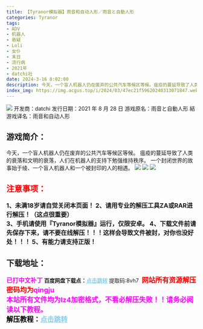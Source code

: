 ```yaml
---
title: 【Tyranor模拟器】雨音和自动人形／雨音と自動人形
categories: Tyranor
tags:
- ADV
- 机器人
- 悬疑
- Loli
- 女仆
- 末日
- 流行病
- 2021年
- datchi社
date: 2024-3-16 8:02:00
description: 今天，一个盲人机器人仍在废弃的公共汽车等候区等候。瘟疫的蔓延导致了人类的衰落和文明的衰落，人们在机器人的支持下勉强维持秩序。
index_img: https://img.acgus.top/i/2024/03/47ec21f59620240313071847.webp
---
```

![](https://img.acgus.top/i/2024/03/47ec21f59620240313071847.webp)
开发商：datchi
发行日期：2021 年 8 月 28 日
游戏原名：雨音と自動人形 結
游戏译名：雨音和自动人形

## 游戏简介：
今天，一个盲人机器人仍在废弃的公共汽车等候区等候。
瘟疫的蔓延导致了人类的衰落和文明的衰落，人们在机器人的支持下勉强维持秩序。
一个封闭世界的故事始于绫、一个盲人机器人和一个被封印的人的相遇。
![](https://img.acgus.top/i/2024/03/d3ac63f7f320240313071853.webp)
![](https://img.acgus.top/i/2024/03/0f485f3aa120240313071851.webp)
![](https://img.acgus.top/i/2024/03/4f10837d5520240313071849.webp)





## <font color=#FF0000 >注意事项：</font>
<font size=3><b>1、未满18岁请自觉关闭本页面！
2、请用专业的解压工具ZA或RAR进行解压！（这点很重要）           
3、手机请使用『Tyranor模拟器』运行，仅限安卓。
4、下载文件前请先保存下来，请不要在线解压！！！这样会导致文件被封，对你也没好处！！！
5、有能力请支持正版！</b></font>

## 下载地址：
<font color=#FF00FF size=3><b>已打中文补丁</b></font>
<b>百度网盘下载点：</b><a href="https://pan.baidu.com/s/15T6eibwHOT9bk6vm51cYrw?pwd=8vh7" style="color: #87CEEB;"><b>点击跳转</b></a> 提取码:8vh7
<a style="padding: 0" href="https://post.qingju.org/AD/"><img style="max-width:100%" src="https://img.acgus.top/i/2024/07/478f689b8021d8d499ab43d21acf137a.gif" alt=""></a>
<b><font color=#FF0000 size=4>网站所有资源解压密码均为</b></font><b><font color=#FF00FF size=4>qingju</font><font color=#FF0000 ></font></b><br><b><font color=#FF00FF size=4>本站所有文件均为lz4加密格式，不看必解压失败！！请务必阅读以下教程。</b></font><br><b><font color=#000 size=4>解压教程：</b><a href="https://post.qingju.org/tutorial/000/" style="color: #87CEEB;"><b>点击跳转</b></a>